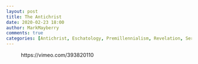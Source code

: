 ```yaml
---
layout: post
title: The Antichrist
date: 2020-02-23 18:00
author: MarkMayberry
comments: true
categories: [Antichrist, Eschatology, Premillennialism, Revelation, Sermon]
---
```

<!-- wp:core-embed/vimeo {"url":"https://vimeo.com/393820110","type":"video","providerNameSlug":"vimeo","className":"wp-embed-aspect-4-3 wp-has-aspect-ratio"} -->
<figure class="wp-block-embed-vimeo wp-block-embed is-type-video is-provider-vimeo wp-embed-aspect-4-3 wp-has-aspect-ratio"><div class="wp-block-embed__wrapper">
https://vimeo.com/393820110
</div></figure>
<!-- /wp:core-embed/vimeo -->
